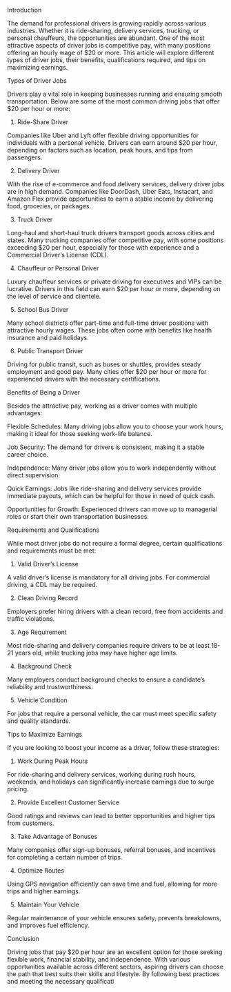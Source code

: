 Introduction

The demand for professional drivers is growing rapidly across various industries. Whether it is ride-sharing, delivery services, trucking, or personal chauffeurs, the opportunities are abundant. One of the most attractive aspects of driver jobs is competitive pay, with many positions offering an hourly wage of $20 or more. This article will explore different types of driver jobs, their benefits, qualifications required, and tips on maximizing earnings.

Types of Driver Jobs

Drivers play a vital role in keeping businesses running and ensuring smooth transportation. Below are some of the most common driving jobs that offer $20 per hour or more:

1. Ride-Share Driver

Companies like Uber and Lyft offer flexible driving opportunities for individuals with a personal vehicle. Drivers can earn around $20 per hour, depending on factors such as location, peak hours, and tips from passengers.

2. Delivery Driver

With the rise of e-commerce and food delivery services, delivery driver jobs are in high demand. Companies like DoorDash, Uber Eats, Instacart, and Amazon Flex provide opportunities to earn a stable income by delivering food, groceries, or packages.

3. Truck Driver

Long-haul and short-haul truck drivers transport goods across cities and states. Many trucking companies offer competitive pay, with some positions exceeding $20 per hour, especially for those with experience and a Commercial Driver’s License (CDL).

4. Chauffeur or Personal Driver

Luxury chauffeur services or private driving for executives and VIPs can be lucrative. Drivers in this field can earn $20 per hour or more, depending on the level of service and clientele.

5. School Bus Driver

Many school districts offer part-time and full-time driver positions with attractive hourly wages. These jobs often come with benefits like health insurance and paid holidays.

6. Public Transport Driver

Driving for public transit, such as buses or shuttles, provides steady employment and good pay. Many cities offer $20 per hour or more for experienced drivers with the necessary certifications.

Benefits of Being a Driver

Besides the attractive pay, working as a driver comes with multiple advantages:

Flexible Schedules: Many driving jobs allow you to choose your work hours, making it ideal for those seeking work-life balance.

Job Security: The demand for drivers is consistent, making it a stable career choice.

Independence: Many driver jobs allow you to work independently without direct supervision.

Quick Earnings: Jobs like ride-sharing and delivery services provide immediate payouts, which can be helpful for those in need of quick cash.

Opportunities for Growth: Experienced drivers can move up to managerial roles or start their own transportation businesses.

Requirements and Qualifications

While most driver jobs do not require a formal degree, certain qualifications and requirements must be met:

1. Valid Driver’s License

A valid driver’s license is mandatory for all driving jobs. For commercial driving, a CDL may be required.

2. Clean Driving Record

Employers prefer hiring drivers with a clean record, free from accidents and traffic violations.

3. Age Requirement

Most ride-sharing and delivery companies require drivers to be at least 18-21 years old, while trucking jobs may have higher age limits.

4. Background Check

Many employers conduct background checks to ensure a candidate’s reliability and trustworthiness.

5. Vehicle Condition

For jobs that require a personal vehicle, the car must meet specific safety and quality standards.

Tips to Maximize Earnings

If you are looking to boost your income as a driver, follow these strategies:

1. Work During Peak Hours

For ride-sharing and delivery services, working during rush hours, weekends, and holidays can significantly increase earnings due to surge pricing.

2. Provide Excellent Customer Service

Good ratings and reviews can lead to better opportunities and higher tips from customers.

3. Take Advantage of Bonuses

Many companies offer sign-up bonuses, referral bonuses, and incentives for completing a certain number of trips.

4. Optimize Routes

Using GPS navigation efficiently can save time and fuel, allowing for more trips and higher earnings.

5. Maintain Your Vehicle

Regular maintenance of your vehicle ensures safety, prevents breakdowns, and improves fuel efficiency.

Conclusion

Driving jobs that pay $20 per hour are an excellent option for those seeking flexible work, financial stability, and independence. With various opportunities available across different sectors, aspiring drivers can choose the path that best suits their skills and lifestyle. By following best practices and meeting the necessary qualificati
